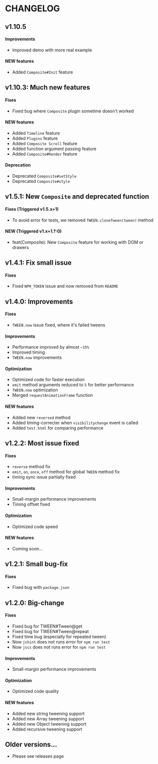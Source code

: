 # CHANGELOG

## v1.10.5

#### Improvements
- Improved demo with more real example

#### NEW features
- Added `Composite#Init` feature

## v1.10.3: Much new features

#### Fixes
- Fixed bug where `Composite` plugin sometime doesn't worked

#### NEW features
- Added `Timeline` feature
- Added `Plugins` feature
- Added `Composite Scroll` feature
- Added function argument passing feature
- Added `Composite#Render` feature

#### Deprecation
- Deprecated `Composite#setStyle`
- Deprecated `Composite#style`


## v1.5.1: New `Composite` and deprecated function

#### Fixes (Triggered v1.5.x+1)
- To avoid error for tests, we removed `TWEEN.cloneTween(tween)` method

#### NEW (Triggered v1.x+1.?:0)
- feat(Composite): New `Composite` feature for working with DOM or drawers

## v1.4.1: Fix small issue

#### Fixes
- Fixed `NPM_TOKEN` issue and now removed from `README`

## v1.4.0: Improvements

#### Fixes
- `TWEEN.now` issue fixed, where it's failed tweens

#### Improvements
- Performance improved by almost `~15%`
- Improved timing
- `TWEEN.now` improvements

#### Optimization
- Optimized code for faster execution
- `emit` method arguments reduced to `5` for better performance
- `TWEEN.now` optimization
- Merged `requestAnimationFrame` function

#### NEW features
- Added new `reversed` method
- Added timing-correcter when `visibilitychange` event is called
- Added `test.html` for comparing performance


## v1.2.2: Most issue fixed

#### Fixes
- `reverse` method fix
- `emit`, `on`, `once`, `off` method for global `TWEEN` method fix
- timing sync issue partially fixed

#### Improvements
- Small-margin performance improvements
- Timing offset fixed

#### Optimization
- Optimized code speed

#### NEW features
- Coming soon...


## v1.2.1: Small bug-fix

#### Fixes
- Fixed bug with `package.json`

## v1.2.0: Big-change

#### Fixes
- Fixed bug for TWEEN#Tween@get
- Fixed bug for TWEEN#Tween@repeat
- Fixed time bug (especially for repeated tween)
- Now `jshint` does not runs error for `npm run test`
- Now `jscs` does not runs error for `npm run test`

#### Improvements
- Small-margin performance improvements

#### Optimization
- Optimized code quality

#### NEW features
- Added new string tweening support
- Added new Array tweening support
- Added new Object tweening support
- Added recursive tweening support

## Older versions...
- Please see releases page